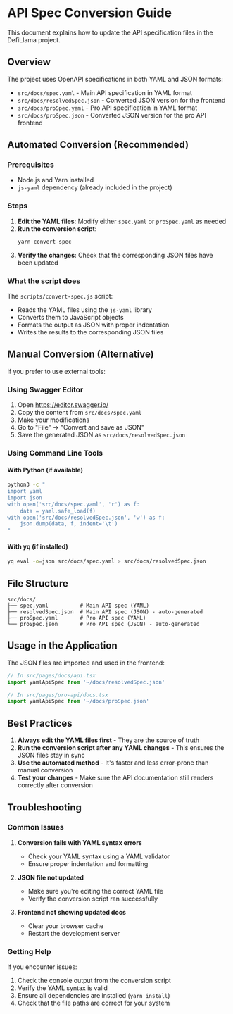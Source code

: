 # API Spec Conversion Guide

This document explains how to update the API specification files in the DefiLlama project.

## Overview

The project uses OpenAPI specifications in both YAML and JSON formats:

- `src/docs/spec.yaml` - Main API specification in YAML format
- `src/docs/resolvedSpec.json` - Converted JSON version for the frontend
- `src/docs/proSpec.yaml` - Pro API specification in YAML format
- `src/docs/proSpec.json` - Converted JSON version for the pro API frontend

## Automated Conversion (Recommended)

### Prerequisites

- Node.js and Yarn installed
- `js-yaml` dependency (already included in the project)

### Steps

1. **Edit the YAML files**: Modify either `spec.yaml` or `proSpec.yaml` as needed
2. **Run the conversion script**:
   ```bash
   yarn convert-spec
   ```
3. **Verify the changes**: Check that the corresponding JSON files have been updated

### What the script does

The `scripts/convert-spec.js` script:

- Reads the YAML files using the `js-yaml` library
- Converts them to JavaScript objects
- Formats the output as JSON with proper indentation
- Writes the results to the corresponding JSON files

## Manual Conversion (Alternative)

If you prefer to use external tools:

### Using Swagger Editor

1. Open https://editor.swagger.io/
2. Copy the content from `src/docs/spec.yaml`
3. Make your modifications
4. Go to "File" → "Convert and save as JSON"
5. Save the generated JSON as `src/docs/resolvedSpec.json`

### Using Command Line Tools

#### With Python (if available)

```bash
python3 -c "
import yaml
import json
with open('src/docs/spec.yaml', 'r') as f:
    data = yaml.safe_load(f)
with open('src/docs/resolvedSpec.json', 'w') as f:
    json.dump(data, f, indent='\t')
"
```

#### With yq (if installed)

```bash
yq eval -o=json src/docs/spec.yaml > src/docs/resolvedSpec.json
```

## File Structure

```
src/docs/
├── spec.yaml          # Main API spec (YAML)
├── resolvedSpec.json  # Main API spec (JSON) - auto-generated
├── proSpec.yaml       # Pro API spec (YAML)
└── proSpec.json       # Pro API spec (JSON) - auto-generated
```

## Usage in the Application

The JSON files are imported and used in the frontend:

```typescript
// In src/pages/docs/api.tsx
import yamlApiSpec from '~/docs/resolvedSpec.json'

// In src/pages/pro-api/docs.tsx
import yamlApiSpec from '~/docs/proSpec.json'
```

## Best Practices

1. **Always edit the YAML files first** - They are the source of truth
2. **Run the conversion script after any YAML changes** - This ensures the JSON files stay in sync
3. **Use the automated method** - It's faster and less error-prone than manual conversion
4. **Test your changes** - Make sure the API documentation still renders correctly after conversion

## Troubleshooting

### Common Issues

1. **Conversion fails with YAML syntax errors**

   - Check your YAML syntax using a YAML validator
   - Ensure proper indentation and formatting

2. **JSON file not updated**

   - Make sure you're editing the correct YAML file
   - Verify the conversion script ran successfully

3. **Frontend not showing updated docs**
   - Clear your browser cache
   - Restart the development server

### Getting Help

If you encounter issues:

1. Check the console output from the conversion script
2. Verify the YAML syntax is valid
3. Ensure all dependencies are installed (`yarn install`)
4. Check that the file paths are correct for your system
